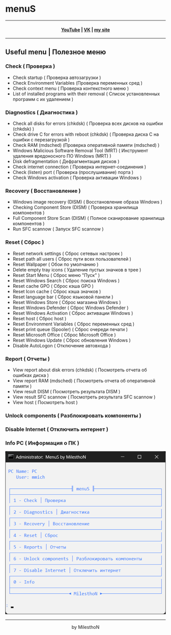 # menuS
***
<h4 align="center"> <a href="https://www.youtube.com/channel/UCy2JxQdX8dT2Tbj4ykUkqFw">YouTube</a> | <a href="https://VK.com/id180544766">VK</a> | <a href="https://milesthon.github.io">my site</a> </h4>

***
## Useful menu | Полезное меню

### Check ( Проверка )
- Check startup ( Проверка автозагрузки )
- Check Environment Variables (Проверка переменных сред )
- Check context menu ( Проверка контекстного меню )
- List of installed programs with their removal ( Список установленных программ с их удалением )
### Diagnostics ( Диагностика )
- Check all disks for errors (chkdsk) ( Проверка всех дисков на ошибки (chkdsk) )
- Check drive C for errors with reboot (chkdsk) ( Проверка диска C на ошибки с перезагрузкой )
- Check RAM (mdsched) (Проверка оперативной памяти (mdsched) )
- Windows Malicious Software Removal Tool (MRT) ( Инструмент удаления вредоносного ПО Windows (MRT) )
- Disk defragmentation ( Дефрагментация дисков )
- Check internet connection ( Проверка интернет-соединения )
- Check (listen) port ( Проверка (прослушивание) порта )
- Check Windows activation ( Проверка активации Windows )
### Recovery ( Восстановление )
- Windows image recovery (DISM) ( Восстановление образа Windows )
- Checking Component Store (DISM) ( Проверка хранилища компонентов )
- Full Component Store Scan (DISM) ( Полное сканирование хранилища компонентов )
- Run SFC scannow ( Запуск SFC scannow )
### Reset ( Сброс )
- Reset network settings ( Сброс сетевых настроек )
- Reset path all users ( Сброс пути всех пользователей )
- Reset Wallpaper ( Обои по умолчанию )
- Delete empty tray icons ( Удаление пустых значков в трее )
- Reset Start Menu ( Сброс меню "Пуск" )
- Reset Windows Search ( Сброс поиска Windows )
- Reset cache GPO ( Сброс кэша GPO )
- Reset Icon cache ( Сброс кэша значков )
- Reset language bar ( Сброс языковой панели )
- Reset Windows Store ( Сброс магазина Windows )
- Reset Windows Defender ( Сброс Windows Defender )
- Reset Windows Activation ( Сброс активации Windows )
- Reset host ( Сброс host )
- Reset Environment Variables ( Сброс переменных сред )
- Reset print queue (Spooler) ( Сброс очереди печати )
- Reset Microsoft Office ( Сброс Microsoft Office )
- Reset Windows Update ( Сброс обновления Windows )
- Disable AutoLogon ( Отключение автовхода )
### Report ( Отчеты )
- View report about disk errors (chkdsk) ( Посмотреть отчета об ошибках диска )
- View report RAM (mdsched) ( Посмотреть отчета об оперативной памяти )
- View result DISM ( Посмотреть результата DISM )
- View result SFC scannow ( Посмотреть результата SFC scannow )
- View host ( Посмотреть host )
### Unlock components ( Разблокировать компоненты )
### Disable Internet ( Отключить интернет )
### Info PC ( Информация о ПК )  
  
  
<div align="center">  
  
<img alt="Image" src="https://github.com/MilesthoN/menuS/blob/main/Image.png"/>

***
by MilesthoN
